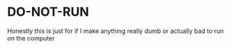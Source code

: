 # DO-NOT-RUN
Honestly this is just for if I make anything really dumb or actually bad to run on the computer
